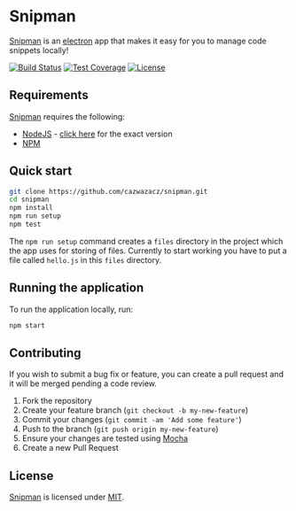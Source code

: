 # Snipman
[Snipman][snipman] is an [electron][electron] app that makes it easy for you to manage code snippets locally!

[![Build Status][shield-travis]][info-travis] [![Test Coverage][shield-coveralls]][info-coveralls] [![License][shield-license]][info-license]

## Requirements
[Snipman][snipman] requires the following:
* [NodeJS][nodejs] - [click here][node-version] for the exact version
* [NPM][npm]

## Quick start
```bash
git clone https://github.com/cazwazacz/snipman.git
cd snipman
npm install
npm run setup
npm test
```

The `npm run setup` command creates a `files` directory in the project which the app uses for storing of files. Currently to start working you have to put a file called `hello.js` in this `files` directory.

## Running the application
To run the application locally, run:

```bash
npm start
```

## Contributing
If you wish to submit a bug fix or feature, you can create a pull request and it will be merged pending a code review.

1. Fork the repository
1. Create your feature branch (`git checkout -b my-new-feature`)
1. Commit your changes (`git commit -am 'Add some feature'`)
1. Push to the branch (`git push origin my-new-feature`)
1. Ensure your changes are tested using [Mocha][mocha]
1. Create a new Pull Request

## License
[Snipman][snipman] is licensed under [MIT][info-license].


[snipman]: https://github.com/cazwazacz/snipman
[electron]: https://electronjs.org/
[nodejs]: https://nodejs.org/
[node-version]: https://github.com/cazwazacz/snipman/blob/master/.node-version
[npm]: https://www.npmjs.com/
[local]: http://localhost:3000
[mocha]: https://mochajs.org/


[info-travis]:   https://travis-ci.com/cazwazacz/snipman
[shield-travis]: https://travis-ci.com/cazwazacz/snipman.svg?branch=master

[info-coveralls]:   https://coveralls.io/github/cazwazacz/snipman
[shield-coveralls]: https://coveralls.io/repos/github/cazwazacz/snipman/badge.svg?branch=master

[info-license]:   https://github.com/cazwazacz/snipman/blob/master/LICENSE
[shield-license]: https://img.shields.io/badge/license-MIT-blue.svg
